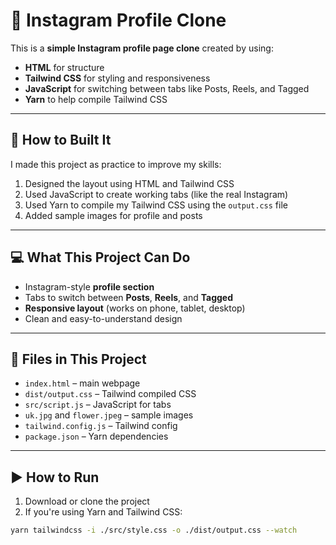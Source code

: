 # 📸 Instagram Profile Clone

This is a **simple Instagram profile page clone** created by using:

- **HTML** for structure  
- **Tailwind CSS** for styling and responsiveness  
- **JavaScript** for switching between tabs like Posts, Reels, and Tagged  
- **Yarn** to help compile Tailwind CSS

---

## 🔨 How to Built It

I made this project as practice to improve my skills:

1. Designed the layout using HTML and Tailwind CSS
2. Used JavaScript to create working tabs (like the real Instagram)
3. Used Yarn to compile my Tailwind CSS using the `output.css` file
4. Added sample images for profile and posts

---

## 💻 What This Project Can Do

- Instagram-style **profile section**  
- Tabs to switch between **Posts**, **Reels**, and **Tagged**
- **Responsive layout** (works on phone, tablet, desktop)
- Clean and easy-to-understand design

---

## 📁 Files in This Project

- `index.html` – main webpage
- `dist/output.css` – Tailwind compiled CSS
- `src/script.js` – JavaScript for tabs
- `uk.jpg` and `flower.jpeg` – sample images
- `tailwind.config.js` – Tailwind config
- `package.json` – Yarn dependencies

---

## ▶️ How to Run

1. Download or clone the project
2. If you're using Yarn and Tailwind CSS:
```bash
yarn tailwindcss -i ./src/style.css -o ./dist/output.css --watch
